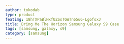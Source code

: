 ```yaml
---
author: tokodab
type: product
featimg: 18hTXPaBlNxfUZSsTGWTn65u6-LgofoxJ
title: Bring Me The Horizon Samsung Galaxy S9 Case
tags: [samsung, galaxy, s9]
category: [samsung]
---
```

